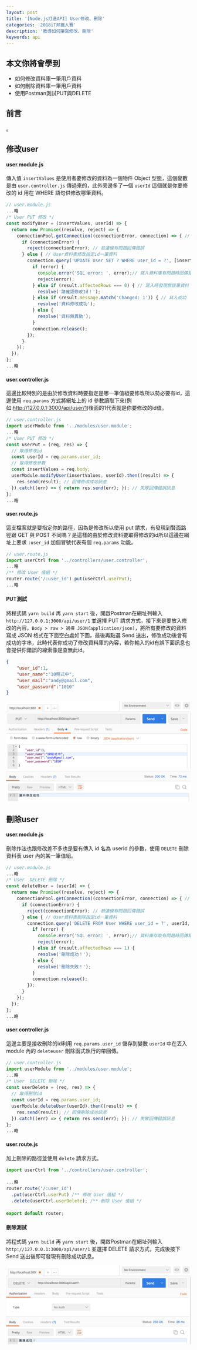 ```yaml
---
layout: post
title: '[Node.js打造API] User修改、刪除'
categories: '2018iT邦鐵人賽'
description: '教導如何攥寫修改、刪除'
keywords: api
---
```


## 本文你將會學到
- 如何修改資料庫一筆用戶資料
- 如何刪除資料庫一筆用戶資料
- 使用Postman測試PUT與DELETE

## 前言
。

## 修改user

#### user.module.js

傳入值 `insertValues` 是使用者要修改的資料為一個物件 Object 型態，這個變數是由 `user.controller.js` 傳過來的，此外旁邊多了一個 `userId` 這個就是你要修改的 id 用在 WHERE 語句供修改哪筆資料。

```js
// user.module.js
...略
/* User PUT 修改 */
const modifyUser = (insertValues, userId) => {
  return new Promise((resolve, reject) => {
    connectionPool.getConnection((connectionError, connection) => { // 資料庫連線
      if (connectionError) {
        reject(connectionError); // 若連線有問題回傳錯誤
      } else { // User資料表修改指定id一筆資料
        connection.query('UPDATE User SET ? WHERE user_id = ?', [insertValues, userId], (error, result) => {
          if (error) {
            console.error('SQL error: ', error);// 寫入資料庫有問題時回傳錯誤
            reject(error);
          } else if (result.affectedRows === 0) { // 寫入時發現無該筆資料
            resolve('請確認修改Id！');
          } else if (result.message.match('Changed: 1')) { // 寫入成功
            resolve('資料修改成功');
          } else {
            resolve('資料無異動');
          }
          connection.release();
        });
      }
    });
  });
};
...略
```

#### user.controller.js
這邊比較特別的是由於修改資料時要指定是哪一筆值組要修改所以勢必要有id，這邊使用 `req.params` 方式將網址上的 id 參數讀取下來(例如:http://127.0.0.1:3000/api/user/1)後面的1代表就是你要修改的id值。

```js
// user.controller.js
import userModule from '../modules/user.module';
...略
/* User PUT 修改 */
const userPut = (req, res) => {
  // 取得修改id
  const userId = req.params.user_id;
  // 取得修改參數
  const insertValues = req.body;
  userModule.modifyUser(insertValues, userId).then((result) => {
    res.send(result); // 回傳修改成功訊息
  }).catch((err) => { return res.send(err); }); // 失敗回傳錯誤訊息
};
...略
```

#### user.route.js
這支檔案就是要指定你的路徑，因為是修改所以使用 put 請求，有發現到賢面路徑跟 GET 與 POST 不同嗎？是這樣的由於修改資料要取得修改的id所以這邊在網址上要求 `:user_id` 加個冒號代表有個 `req.params` 功能。

```js
// user.route.js
import userCtrl from '../controllers/user.controller';
...略
/** 修改 User 值組 */
router.route('/:user_id').put(userCtrl.userPut);
...略
```

#### PUT測試
將程式碼 `yarn build` 再 `yarn start` 後，開啟Postman在網址列輸入 `http://127.0.0.1:3000/api/user/1` 並選擇 PUT 請求方式，接下來是要放入修改的內容，`Body > raw > 選擇 JSON(application/json)`，將所有要修改的資料寫成 JSON 格式在下面空白處如下圖，最後再點選 Send 送出，修改成功後會有成功的字串，此時代表你成功了修改資料庫的內容，若你輸入的id有誤下面訊息也會提供你錯誤的線索像是查無此id。

```json
{
	"user_id":1,
	"user_name":"10程式中",
	"user_mail":"andy@gmail.com",
	"user_password":"1010"
}
```

<img src="/images/posts/it2018/img1070106-1.png">
<img src="/images/posts/it2018/img1070106-2.png">


## 刪除user

#### user.module.js
刪除作法也跟修改差不多也是要有傳入 id 名為 userId 的參數，使用 `DELETE` 刪除資料表 user 內的某一筆值組。

```js
// user.module.js
...略
/* User  DELETE 刪除 */
const deleteUser = (userId) => {
  return new Promise((resolve, reject) => {
    connectionPool.getConnection((connectionError, connection) => { // 資料庫連線
      if (connectionError) {
        reject(connectionError); // 若連線有問題回傳錯誤
      } else { // User資料表刪除指定id一筆資料
        connection.query('DELETE FROM User WHERE user_id = ?', userId, (error, result) => {
          if (error) {
            console.error('SQL error: ', error);// 資料庫存取有問題時回傳錯誤
            reject(error);
          } else if (result.affectedRows === 1) {
            resolve('刪除成功！');
          } else {
            resolve('刪除失敗！');
          }
          connection.release();
        });
      }
    });
  });
};
...略
```

#### user.controller.js
這邊主要是接收刪除的id利用 `req.params.user_id` 儲存到變數 `userId` 中在丟入 module 內的 `deleteuser` 刪除函式執行的帶回傳。

```js
// user.controller.js
import userModule from '../modules/user.module';
...略
/* User  DELETE 刪除 */
const userDelete = (req, res) => {
  // 取得刪除id
  const userId = req.params.user_id;
  userModule.deleteUser(userId).then((result) => {
    res.send(result); // 回傳刪除成功訊息
  }).catch((err) => { return res.send(err); }); // 失敗回傳錯誤訊息
};
...略
```

#### user.route.js
加上刪除的路徑並使用 `delete` 請求方式。

```js
import userCtrl from '../controllers/user.controller';

...略
router.route('/:user_id')
  .put(userCtrl.userPut) /** 修改 User 值組 */
  .delete(userCtrl.userDelete); /** 刪除 User 值組 */

export default router;
```

#### 刪除測試
將程式碼 `yarn build` 再 `yarn start` 後，開啟Postman在網址列輸入 `http://127.0.0.1:3000/api/user/1` 並選擇 DELETE 請求方式，完成後按下 Send 送出後即可發現有刪除成功訊息。

<img src="/images/posts/it2018/img1070106-3.png">

